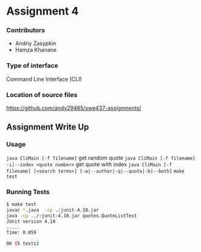 # Assignment 4

### Contributors
- Andriy Zasypkin
- Hamza Khanane

### Type of interface
Command Line Interface (CLI)

### Location of source files
https://github.com/andy29485/swe437-assignments/

<div style="page-break-after: always;"></div>

## Assignment Write Up

### Usage
`java CliMain [-f filename]` get random quote
`java CliMain [-f filename] -i|--index <quote number>` get quote with index
`java CliMain [-f filename] [<search terms>] [-a|--author|-q|--quote|-b|--both]`
`make test`

### Running Tests
```bash
$ make test
javac *.java  -cp .:junit-4.10.jar
java -cp ../:junit-4.10.jar quotes.QuoteListTest 
JUnit version 4.10
.....
Time: 0.059

OK (5 tests)
```


